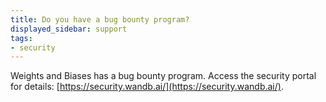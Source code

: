 ```yaml
---
title: Do you have a bug bounty program?
displayed_sidebar: support
tags:
- security
---
```

Weights and Biases has a bug bounty program. Access the security portal for details: [https://security.wandb.ai/](https://security.wandb.ai/).
